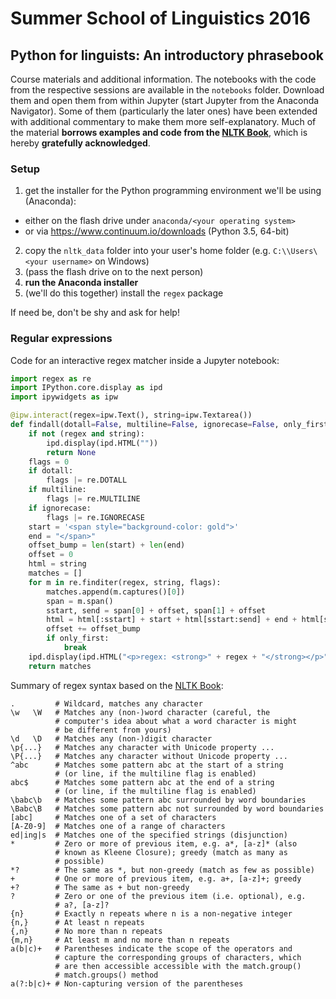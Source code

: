 Summer School of Linguistics 2016
=================================

Python for linguists: An introductory phrasebook
------------------------------------------------

Course materials and additional information. The notebooks with the code from
the respective sessions are available in the `notebooks` folder. Download them
and open them from within Jupyter (start Jupyter from the Anaconda Navigator).
Some of them (particularly the later ones) have been extended with additional
commentary to make them more self-explanatory. Much of the material **borrows
examples and code from the [NLTK Book](http://www.nltk.org/book/)**, which is
hereby **gratefully acknowledged**.

### Setup

1. get the installer for the Python programming environment we'll be using
   (Anaconda):
  - either on the flash drive under `anaconda/<your operating system>`
  - or via <https://www.continuum.io/downloads> (Python 3.5, 64-bit)
2. copy the `nltk_data` folder into your user's home folder (e.g.
   `C:\\Users\<your username>` on Windows)
3. (pass the flash drive on to the next person)
4. **run the Anaconda installer**
5. (we'll do this together) install the `regex` package

If need be, don't be shy and ask for help!

### Regular expressions

Code for an interactive regex matcher inside a Jupyter notebook:

```python
import regex as re
import IPython.core.display as ipd
import ipywidgets as ipw

@ipw.interact(regex=ipw.Text(), string=ipw.Textarea())
def findall(dotall=False, multiline=False, ignorecase=False, only_first=False, regex="", string=""):
    if not (regex and string):
        ipd.display(ipd.HTML(""))
        return None
    flags = 0
    if dotall:
        flags |= re.DOTALL
    if multiline:
        flags |= re.MULTILINE
    if ignorecase:
        flags |= re.IGNORECASE
    start = '<span style="background-color: gold">'
    end = "</span>"
    offset_bump = len(start) + len(end)
    offset = 0
    html = string
    matches = []
    for m in re.finditer(regex, string, flags):
        matches.append(m.captures()[0])
        span = m.span()
        sstart, send = span[0] + offset, span[1] + offset
        html = html[:sstart] + start + html[sstart:send] + end + html[send:]
        offset += offset_bump
        if only_first:
            break
    ipd.display(ipd.HTML("<p>regex: <strong>" + regex + "</strong></p>" + "<pre>" + html + "</pre"))
    return matches
```

Summary of regex syntax based on the [NLTK Book](http://www.nltk.org/book/ch03.html):

```
.         # Wildcard, matches any character
\w   \W   # Matches any (non-)word character (careful, the
          # computer's idea about what a word character is might
          # be different from yours)
\d   \D   # Matches any (non-)digit character
\p{...}   # Matches any character with Unicode property ...
\P{...}   # Matches any character without Unicode property ...
^abc      # Matches some pattern abc at the start of a string
          # (or line, if the multiline flag is enabled)
abc$      # Matches some pattern abc at the end of a string
          # (or line, if the multiline flag is enabled)
\babc\b   # Matches some pattern abc surrounded by word boundaries
\Babc\B   # Matches some pattern abc not surrounded by word boundaries
[abc]     # Matches one of a set of characters
[A-Z0-9]  # Matches one of a range of characters
ed|ing|s  # Matches one of the specified strings (disjunction)
*         # Zero or more of previous item, e.g. a*, [a-z]* (also
          # known as Kleene Closure); greedy (match as many as
          # possible)
*?        # The same as *, but non-greedy (match as few as possible)
+         # One or more of previous item, e.g. a+, [a-z]+; greedy
+?        # The same as + but non-greedy
?         # Zero or one of the previous item (i.e. optional), e.g.
          # a?, [a-z]?
{n}       # Exactly n repeats where n is a non-negative integer
{n,}      # At least n repeats
{,n}      # No more than n repeats
{m,n}     # At least m and no more than n repeats
a(b|c)+   # Parentheses indicate the scope of the operators and
          # capture the corresponding groups of characters, which
          # are then accessible accessible with the match.group()
          # match.groups() method
a(?:b|c)+ # Non-capturing version of the parentheses
```
